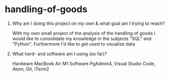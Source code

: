 # handling-of-goods

1.  Why am I doing this project on my own & what goal am I trying to reach?

    With my own small project of the analysis of the handling of goods I would like to consolidate my knowledge in the subjects "SQL" and "Python".
    Furthermore I'd like to get used to visualize data

2.  What hard- and software am I using (so far)?

    Hardware  MacBook Air M1
    Software  PgAdmin4, Visual Studio Code, Atom, Git, iTerm2
